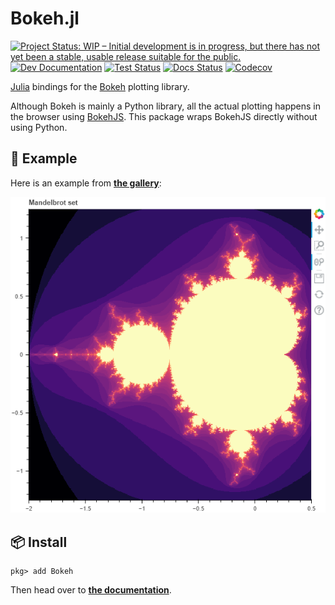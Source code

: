 # Bokeh.jl

[![Project Status: WIP – Initial development is in progress, but there has not yet been a stable, usable release suitable for the public.](https://www.repostatus.org/badges/latest/wip.svg)](https://www.repostatus.org/#wip)
[![Dev Documentation](https://img.shields.io/badge/docs-dev-blue.svg)](https://cjdoris.github.io/Bokeh.jl/dev)
[![Test Status](https://github.com/cjdoris/Bokeh.jl/workflows/Tests/badge.svg)](https://github.com/cjdoris/Bokeh.jl/actions?query=workflow%3ATests)
[![Docs Status](https://github.com/cjdoris/Bokeh.jl/workflows/Docs/badge.svg)](https://github.com/cjdoris/Bokeh.jl/actions?query=workflow%3ADocs)
[![Codecov](https://codecov.io/gh/cjdoris/Bokeh.jl/branch/main/graph/badge.svg?token=A813UUIHGS)](https://codecov.io/gh/cjdoris/Bokeh.jl)

[Julia](https://julialang.org/) bindings for the [Bokeh](https://bokeh.org/) plotting
library.

Although Bokeh is mainly a Python library, all the actual plotting happens in the browser
using [BokehJS](https://docs.bokeh.org/en/latest/docs/user_guide/bokehjs.html). This package
wraps BokehJS directly without using Python.

## 🎨 Example

Here is an example from [**the gallery**](https://cjdoris.github.io/Bokeh.jl/dev/gallery/mandelbrot):

![Mandelbrot example](https://raw.githubusercontent.com/cjdoris/Bokeh.jl/main/mandelbrot.png)

## 📦 Install

```
pkg> add Bokeh
```

Then head over to [**the documentation**](https://cjdoris.github.io/Bokeh.jl).
